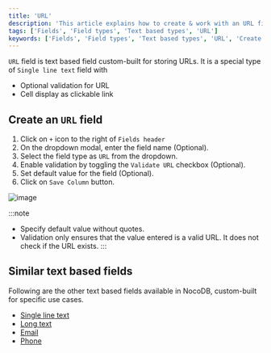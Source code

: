 ```yaml
---
title: 'URL'
description: 'This article explains how to create & work with an URL field.'
tags: ['Fields', 'Field types', 'Text based types', 'URL']
keywords: ['Fields', 'Field types', 'Text based types', 'URL', 'Create URL field']
---
```



`URL` field is text based field custom-built for storing URLs. It is a special type of `Single line text` field with
  - Optional validation for URL 
  - Cell display as clickable link

## Create an `URL` field
1. Click on `+` icon to the right of `Fields header`
2. On the dropdown modal, enter the field name (Optional).
3. Select the field type as `URL` from the dropdown.
4. Enable validation by toggling the `Validate URL` checkbox (Optional).
5. Set default value for the field (Optional).
6. Click on `Save Column` button.


![image](/img/v2/fields/url.png)

:::note
- Specify default value without quotes.
- Validation only ensures that the value entered is a valid URL. It does not check if the URL exists.
:::

## Similar text based fields
Following are the other text based fields available in NocoDB, custom-built for specific use cases.
- [Single line text](010.single-line-text.md)
- [Long text](020.long-text.md)
- [Email](030.email.md)
- [Phone](040.phonenumber.md)


